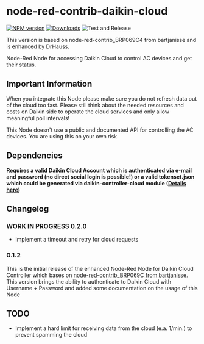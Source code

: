 # node-red-contrib-daikin-cloud

[![NPM version](http://img.shields.io/npm/v/node-red-contrib-daikin-cloud.svg)](https://www.npmjs.com/package/node-red-contrib-daikin-cloud)
[![Downloads](https://img.shields.io/npm/dm/node-red-contrib-daikin-cloud.svg)](https://www.npmjs.com/package/node-red-contrib-daikin-cloud)
![Test and Release](https://github.com/DrHauss/node-red-contrib_BRP069C4/workflows/Test%20and%20Release/badge.svg)

This version is based on node-red-contrib_BRP069C4 from bartjanisse and is enhanced by DrHauss.

Node-Red Node for accessing Daikin Cloud to control AC devices and get their status. 

## Important Information

When you integrate this Node please make sure you do not refresh data out of the cloud too fast. Please still think about the needed resources and costs on Daikin side to operate the cloud services and only allow meaningful poll intervals!

This Node doesn't use a public and documented API for controlling the AC devices. You are using this on your own risk.

## Dependencies
**Requires a valid Daikin Cloud Account which is authenticated via e-mail and password (no direct social login is possible!) or a valid tokenset.json which could be generated via daikin-controller-cloud module ([Details here](https://github.com/Apollon77/daikin-controller-cloud/))**

## Changelog
<!--
    Placeholder for the next version (at the beginning of the line):
    ## **WORK IN PROGRESS**
-->
### **WORK IN PROGRESS** 0.2.0
* Implement a timeout and retry for cloud requests

### 0.1.2
This is the initial release of the enhanced Node-Red Node for Daikin Cloud Controller which bases on [node-red-contrib_BRP069C from bartjanisse](https://github.com/bartjanisse/node-red-contrib_BRP069C4). This version brings the ability to authenticate to Daikin Cloud with Username + Password and added some documentation on the usage of this Node

## TODO
* Implement a hard limit for receiving data from the cloud (e.a. 1/min.) to prevent spamming the cloud
